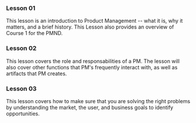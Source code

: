 

### Lesson 01

This lesson is an introduction to Product Management -- what it is, why it matters, and a brief history. This Lesson also provides an overview of Course 1 for the PMND.

### Lesson 02

This lesson covers the role and responsabilities of a PM. The lesson will also cover other functions that PM's frequently interact with, as well as artifacts that PM creates.

### Lesson 03

This lesson covers how to make sure that you are solving the right problems by understanding the market, the user, and business goals to identify opportunities.
